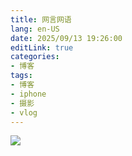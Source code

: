 ```yaml
---
title: 网言网语
lang: en-US
date: 2025/09/13 19:26:00
editLink: true
categories: 
- 博客
tags: 
- 博客
- iphone
- 摄影
- vlog
---
```



![](https://gitee.com/zackzhengxy/picGallery/raw/main/imgs/用iphone拍出电影感.png)

